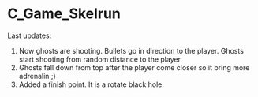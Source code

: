 # C_Game_Skelrun


Last updates:

1. Now ghosts are shooting. Bullets go in direction to the player. Ghosts start shooting from random distance to the player.
2. Ghosts fall down from top after the player come closer so it bring more adrenalin ;)
3. Added a finish point. It is a rotate black hole.

